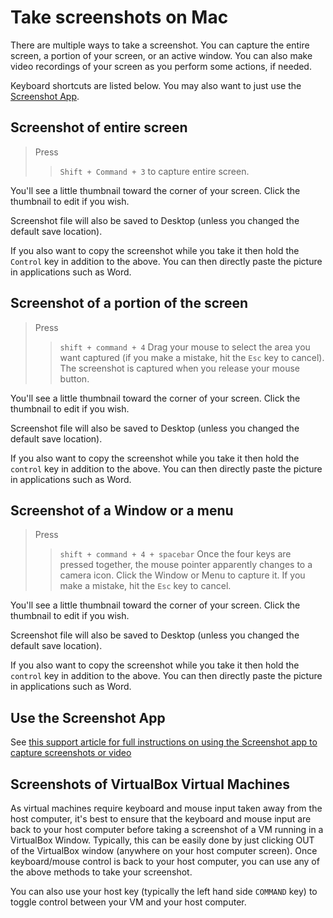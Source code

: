 # Take screenshots on Mac

There are multiple ways to take a screenshot. You can capture the entire screen, a portion of your screen, or an active window. You can also make video recordings of your screen as you perform some actions, if needed.

Keyboard shortcuts are listed below. You may also want to just use the [Screenshot App](https://support.apple.com/guide/mac-help/take-a-screenshot-or-screen-recording-mh26782/mac).

## Screenshot of entire screen

> Press
>> ``Shift + Command + 3``
> to capture entire screen.

You'll see a little thumbnail toward the corner of your screen. Click the thumbnail to edit if you wish.

Screenshot file will also be saved to Desktop (unless you changed the default save location).

If you also want to copy the screenshot while you take it then hold the ``Control`` key in addition to the above. You can then directly paste the picture in applications such as Word.

## Screenshot of a portion of the screen

> Press
>> ``shift + command + 4``
> Drag your mouse to select the area you want captured (if you make a mistake, hit the ``Esc`` key to cancel). The screenshot is captured when you release your mouse button.

You'll see a little thumbnail toward the corner of your screen. Click the thumbnail to edit if you wish.

Screenshot file will also be saved to Desktop (unless you changed the default save location).

If you also want to copy the screenshot while you take it then hold the ``control`` key in addition to the above. You can then directly paste the picture in applications such as Word.

## Screenshot of a Window or a menu

> Press
>> ``shift + command + 4 + spacebar``
> Once the four keys are pressed together, the mouse pointer apparently changes to a camera icon. Click the Window or Menu to capture it. If you make a mistake, hit the ``Esc`` key to cancel.

You'll see a little thumbnail toward the corner of your screen. Click the thumbnail to edit if you wish.

Screenshot file will also be saved to Desktop (unless you changed the default save location).

If you also want to copy the screenshot while you take it then hold the ``control`` key in addition to the above. You can then directly paste the picture in applications such as Word.

## Use the Screenshot App

See [this support article for full instructions on using the Screenshot app to capture screenshots or video](https://support.apple.com/guide/mac-help/take-a-screenshot-or-screen-recording-mh26782/mac)

## Screenshots of VirtualBox Virtual Machines

As virtual machines require keyboard and mouse input taken away from the host computer, it's best to ensure that the keyboard and mouse input are back to your host computer before taking a screenshot of a VM running in a VirtualBox Window. Typically, this can be easily done by just clicking OUT of the VirtualBox window (anywhere on your host computer screen). Once keyboard/mouse control is back to your host computer, you can use any of the above methods to take your screenshot.

You can also use your host key (typically the left hand side ``COMMAND`` key) to toggle control between your VM and your host computer.
